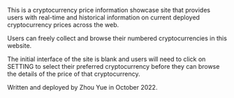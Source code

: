 This is a cryptocurrency price information showcase site that provides users with real-time and historical information on current deployed cryptocurrency prices across the web.

Users can freely collect and browse their numbered cryptocurrencies in this website.

The initial interface of the site is blank and users will need to click on SETTING to select their preferred cryptocurrency before they can browse the details of the price of that cryptocurrency.

Written and deployed by Zhou Yue in October 2022.
